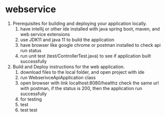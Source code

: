 # webservice
1. Prerequisites for building and deploying your application locally. 
   1) have intellij or other ide installed with java spring boot, maven, and web service extensions
   2) use JDK11 and java 11 to build the application 
   3) have browser like google chrome or postman installed to check api run status 
   4) run unit test (test/ControllerTest.java) to see if application built successfully
2. Build and Deploy instructions for the web application. 
   1) download files to the local folder, and open project with ide
   2) run WebserivceApiApplication class 
   3) open browser with link localhost:8080/healthz check the same url with postman, if the status is 200, then the application run successfully
   4) for testing 
   5) test
   6) test test
